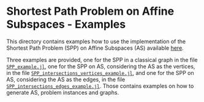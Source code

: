 # Shortest Path Problem on Affine Subspaces - Examples

This directory contains examples how to use the implementation of the Shortest Path Problem (SPP) on Affine Subspaces (AS) available [here](../src/).

Three examples are provided, one for the SPP in a classical graph in the file [`SPP_example.jl`](./SPP_example.jl), one for the SPP on AS, considering the AS as the vertices, in the file [`SPP_intersections_vertices_example.jl`](./SPP_intersections_vertices_example.jl), and one for the SPP on AS, considering the AS as the edges, in the file [`SPP_intersections_edges_example.jl`](./SPP_intersections_edges_example.jl). Those contains examples on how to generate AS, problem instances and graphs.